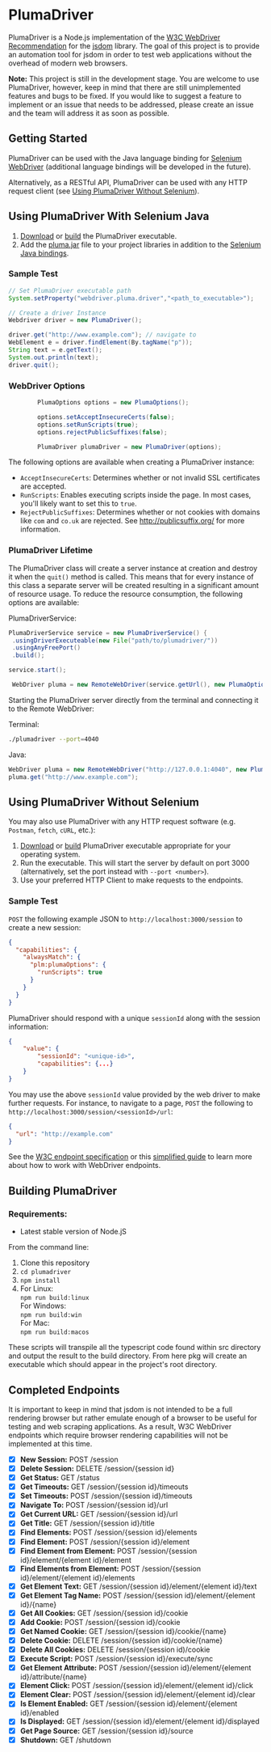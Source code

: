 # PlumaDriver

PlumaDriver is a Node.js implementation of the [W3C WebDriver Recommendation](https://www.w3.org/TR/webdriver1/#protocol) for the [jsdom](https://github.com/jsdom/jsdom) library. The goal of this project is to provide an automation tool for jsdom in order to test web applications without the overhead of modern web browsers.

**Note:** This project is still in the development stage. You are welcome to use PlumaDriver, however, keep in mind that there are still unimplemented features and bugs to be fixed. If you would like to suggest a feature to implement or an issue that needs to be addressed, please create an issue and the team will address it as soon as possible.

## Getting Started

PlumaDriver can be used with the Java language binding for [Selenium WebDriver](https://www.seleniumhq.org/projects/webdriver/) (additional language bindings will be developed in the future).

Alternatively, as a RESTful API, PlumaDriver can be used with any HTTP request client (see [Using PlumaDriver Without Selenium](#using-plumadriver-without-selenium)).

## Using PlumaDriver With Selenium Java

1. [Download](https://github.com/Seneca-CDOT/plumadriver/releases) or [build](#building-plumadriver) the PlumaDriver executable.
2. Add the [pluma.jar](/selenium/Java/client) file to your project libraries in addition to the [Selenium Java bindings](https://www.seleniumhq.org/download/).

### Sample Test

```java
// Set PlumaDriver executable path
System.setProperty("webdriver.pluma.driver","<path_to_executable>");

// Create a driver Instance
Webdriver driver = new PlumaDriver();

driver.get("http://www.example.com"); // navigate to
WebElement e = driver.findElement(By.tagName("p"));
String text = e.getText();
System.out.println(text);
driver.quit();
```

### WebDriver Options

```java
        PlumaOptions options = new PlumaOptions();

        options.setAcceptInsecureCerts(false);
        options.setRunScripts(true);
        options.rejectPublicSuffixes(false);

        PlumaDriver plumaDriver = new PlumaDriver(options);
```

The following options are available when creating a PlumaDriver instance:

- `AcceptInsecureCerts`: Determines whether or not invalid SSL certificates are accepted.
- `RunScripts`: Enables executing scripts inside the page. In most cases, you'll likely want to set this to `true`.
- `RejectPublicSuffixes`: Determines whether or not cookies with domains like `com` and `co.uk` are rejected. See http://publicsuffix.org/ for more information.

### PlumaDriver Lifetime

The PlumaDriver class will create a server instance at creation and destroy it when the `quit()` method is called. This means that for every instance of this class a separate server will be created resulting in a significant amount of resource usage. To reduce the resource consumption, the following options are available:

PlumaDriverService:

```java
PlumaDriverService service = new PlumaDriverService() {
 .usingDriverExecuteable(new File("path/to/plumadriver/"))
 .usingAnyFreePort()
 .build();

service.start();

 WebDriver pluma = new RemoteWebDriver(service.getUrl(), new PlumaOptions());
```

Starting the PlumaDriver server directly from the terminal and connecting it to the Remote WebDriver:

Terminal:

```bash
./plumadriver --port=4040
```

Java:

```java
WebDriver pluma = new RemoteWebDriver("http://127.0.0.1:4040", new PlumaOptions());
pluma.get("http://www.example.com");
```

## Using PlumaDriver Without Selenium

You may also use PlumaDriver with any HTTP request software (e.g. `Postman`, `fetch`, `cURL`, etc.):

1. [Download](https://github.com/Seneca-CDOT/plumadriver/releases) or [build](#building-plumadriver) PlumaDriver executable appropriate for your operating system.
2. Run the executable. This will start the server by default on port 3000 (alternatively, set the port instead with `--port <number>`).
3. Use your preferred HTTP Client to make requests to the endpoints.

### Sample Test

`POST` the following example JSON to `http://localhost:3000/session` to create a new session:

```json
{
  "capabilities": {
    "alwaysMatch": {
      "plm:plumaOptions": {
        "runScripts": true
      }
    }
  }
}
```

PlumaDriver should respond with a unique `sessionId` along with the session information:

```json
{
    "value": {
        "sessionId": "<unique-id>",
        "capabilities": {...}
    }
}
```

You may use the above `sessionId` value provided by the web driver to make further requests. For instance, to navigate to a page, `POST` the following to `http://localhost:3000/session/<sessionId>/url`:

```json
{
  "url": "http://example.com"
}
```

See the [W3C endpoint specification](https://www.w3.org/TR/webdriver1/#list-of-endpoints) or this [simplified guide](https://github.com/jlipps/simple-wd-spec) to learn more about how to work with WebDriver endpoints.

## Building PlumaDriver

### Requirements:

- Latest stable version of Node.jS

From the command line:

1. Clone this repository
2. `cd plumadriver`
3. `npm install`
4. For Linux:  
    `npm run build:linux`  
   For Windows:  
    `npm run build:win`  
   For Mac:  
    `npm run build:macos`

These scripts will transpile all the typescript code found within src directory and output the result to the build directory. From here pkg will create an executable which should appear in the project's root directory.

## Completed Endpoints

It is important to keep in mind that jsdom is not intended to be a full rendering browser but rather emulate enough of a browser to be useful for testing and web scraping applications. As a result, W3C WebDriver endpoints which require browser rendering capabilities will not be implemented at this time.

- [x] **New Session:** POST /session
- [x] **Delete Session:** DELETE /session/{session id}
- [x] **Get Status:** GET /status
- [x] **Get Timeouts:** GET /session/{session id}/timeouts
- [x] **Set Timeouts:** POST /session/{session id}/timeouts
- [x] **Navigate To:** POST /session/{session id}/url
- [x] **Get Current URL:** GET /session/{session id}/url
- [x] **Get Title:** GET /session/{session id}/title
- [x] **Find Elements:** POST /session/{session id}/elements
- [x] **Find Element:** POST /session/{session id}/element
- [x] **Find Element from Element:** POST /session/{session id}/element/{element id}/element
- [x] **Find Elements from Element:** POST /session/{session id}/element/{element id}/elements
- [x] **Get Element Text:** GET /session/{session id}/element/{element id}/text
- [x] **Get Element Tag Name:** POST /session/{session id}/element/{element id}/{name}
- [x] **Get All Cookies:** GET /session/{session id}/cookie
- [x] **Add Cookie:** POST /session/{session id}/cookie
- [x] **Get Named Cookie:** GET /session/{session id}/cookie/{name}
- [x] **Delete Cookie:** DELETE /session/{session id}/cookie/{name}
- [x] **Delete All Cookies:** DELETE /session/{session id)/cookie
- [x] **Execute Script:** POST /session/{session id}/execute/sync
- [x] **Get Element Attribute:** POST /session/{session id}/element/{element id}/attribute/{name}
- [x] **Element Click:** POST /session/{session id}/element/{element id}/click
- [x] **Element Clear:** POST /session/{session id}/element/{element id}/clear
- [x] **Is Element Enabled:** GET /session/{session id}/element/{element id}/enabled
- [x] **Is Displayed:** GET /session/{session id}/element/{element id}/displayed
- [x] **Get Page Source:** GET /session/{session id}/source
- [x] **Shutdown:** GET /shutdown
